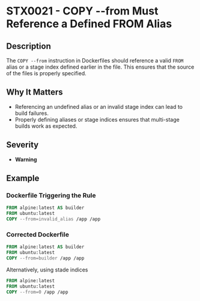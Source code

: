 # STX0021 - COPY --from Must Reference a Defined FROM Alias

## Description

The `COPY --from` instruction in Dockerfiles should reference a valid `FROM` alias or a stage index defined earlier in the file. This ensures that the source of the files is properly specified.

## Why It Matters

- Referencing an undefined alias or an invalid stage index can lead to build failures.
- Properly defining aliases or stage indices ensures that multi-stage builds work as expected.

## Severity

- **Warning**

## Example

### Dockerfile Triggering the Rule

```dockerfile
FROM alpine:latest AS builder
FROM ubuntu:latest
COPY --from=invalid_alias /app /app
```

### Corrected Dockerfile

```dockerfile
FROM alpine:latest AS builder
FROM ubuntu:latest
COPY --from=builder /app /app
```

Alternatively, using stade indices

```dockerfile
FROM alpine:latest
FROM ubuntu:latest
COPY --from=0 /app /app
```